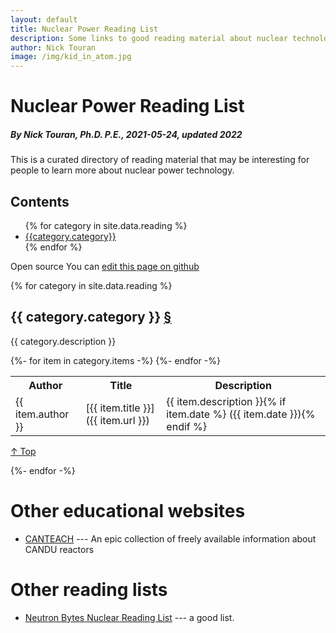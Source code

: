 ```yaml
---
layout: default
title: Nuclear Power Reading List
description: Some links to good reading material about nuclear technology
author: Nick Touran
image: /img/kid_in_atom.jpg
---
```

<a name="top"/>
<div class="row">
<div class="col-md-12" markdown="1">

# Nuclear Power Reading List
##### By Nick Touran, Ph.D. P.E., 2021-05-24, updated 2022

This is a curated directory of reading material that may be interesting
for people to learn more about nuclear power technology.

## Contents

<ul>
{% for category in site.data.reading %}
<li><a href="#{{category.category|slugify}}">{{category.category}}</a></li>
{% endfor %}
</ul>

<span class="label label-success">Open source</span> You can [edit this page on github]({{site.github_repo_url}}{{page.path}})

{% for category in site.data.reading %}

## <a name="{{category.category|slugify}}"/>{{ category.category }} <a href="#{{category.category|slugify}}">&#167;</a>

{{ category.description }}

<table class="table table-striped">
<tr><th class="col-md-2">Author</th><th class="col-md-4">Title</th><th class="col-md-6">Description</th></tr>
{%- for item in category.items -%}
<!-- tried using markdown table but no line wrap was killing me -->
<tr>
<td>{{ item.author }}</td>
<td markdown="1">
[{{ item.title }}]({{ item.url }})
</td>
<td markdown="1">
{{ item.description }}{% if item.date %} ({{ item.date }}){% endif %}
</td>
</tr>
{%- endfor -%}
</table>
<p> <a href="#top">&#8593; Top</a> </p>
{%- endfor -%}


# Other educational websites

* [CANTEACH](https://canteach.candu.org/) --- An epic collection of freely available
  information about CANDU reactors

# Other reading lists

* [Neutron Bytes Nuclear Reading List](https://neutronbytes.com/nuclear-reading-list/) ---
  a good list.

</div>
</div>
